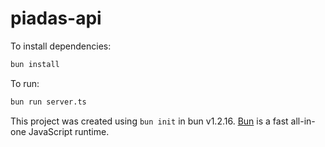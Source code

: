 # piadas-api

To install dependencies:

```bash
bun install
```

To run:

```bash
bun run server.ts
```

This project was created using `bun init` in bun v1.2.16. [Bun](https://bun.sh) is a fast all-in-one JavaScript runtime.
